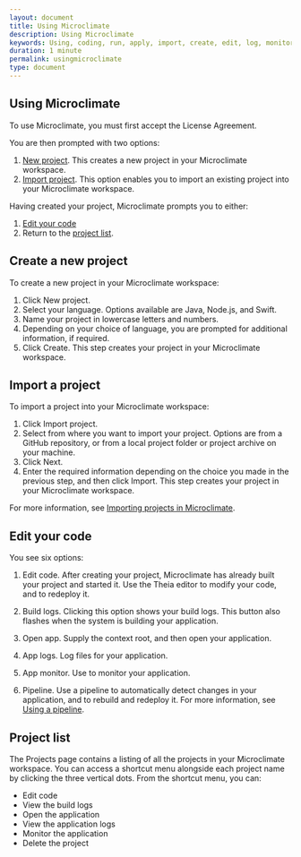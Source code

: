 ```yaml
---
layout: document
title: Using Microclimate
description: Using Microclimate
keywords: Using, coding, run, apply, import, create, edit, log, monitor
duration: 1 minute
permalink: usingmicroclimate
type: document
---
```


## Using Microclimate

To use Microclimate, you must first accept the License Agreement.

You are then prompted with two options:
1. [New project](#create-a-new-project). This creates a new project in your Microclimate workspace.
2. [Import project](#import-a-project). This option enables you to import an existing project into your Microclimate workspace.

Having created your project, Microclimate prompts you to either:
1. [Edit your code](#edit-your-code)
2. Return to the [project list](#project-list).

## Create a new project

To create a new project in your Microclimate workspace:
1. Click New project.
2. Select your language. Options available are Java, Node.js, and Swift.
3. Name your project in lowercase letters and numbers.
4. Depending on your choice of language, you are prompted for additional information, if required.
5. Click Create. This step creates your project in your Microclimate workspace.

## Import a project

To import a project into your Microclimate workspace:
1. Click Import project.
2. Select from where you want to import your project. Options are from a GitHub repository, or from a local project folder or project archive on your machine.
3. Click Next.
4. Enter the required information depending on the choice you made in the previous step, and then click Import. This step creates your project in your Microclimate workspace.

For more information, see [Importing projects in Microclimate](./projectimport).

## Edit your code
You see six options:

1. Edit code. After creating your project, Microclimate has already built your project and started it. Use the Theia editor to modify your code, and to redeploy it.

2. Build logs. Clicking this option shows your build logs. This button also flashes when the system is building your application.

3. Open app. Supply the context root, and then open your application.

4. App logs. Log files for your application.

5. App monitor. Use to monitor your application.

6. Pipeline.  Use a pipeline to automatically detect changes in your application, and to rebuild and redeploy it. For more information, see [Using a pipeline](./usingpipeline).

## Project list
The Projects page contains a listing of all the projects in your Microclimate workspace. You can access a shortcut menu alongside each project name by clicking the three vertical dots. From the shortcut menu, you can:
* Edit code
* View the build logs
* Open the application
* View the application logs
* Monitor the application
* Delete the project

